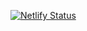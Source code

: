 [![Netlify Status](https://api.netlify.com/api/v1/badges/7b2a1d4a-ce71-4eb6-943f-df2c308f314f/deploy-status)](https://app.netlify.com/sites/stoic-meitner-113061/deploys)